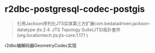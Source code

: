 # r2dbc-postgresql-codec-postgis

 > 引用Jackson序列化JTS实体第三方扩展com.bedatadriven:jackson-datatype-jts:2.4. 
JTS Topology Suite(JTS)拓扑套件 (org.locationtech.jts:jts-core:1.17.1 )  

r2dbc编解码器GeometryCodec实现   
